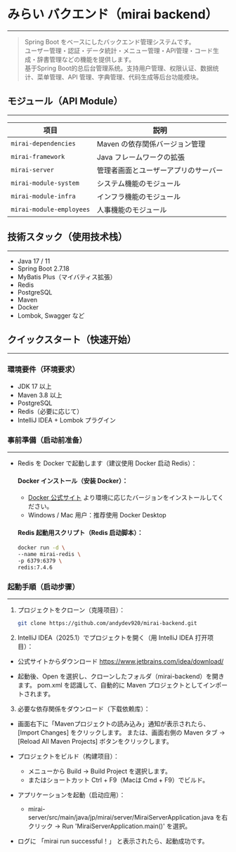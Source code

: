 # みらい バクエンド（mirai backend）
---
> Spring Boot をベースにしたバックエンド管理システムです。  
> ユーザー管理・認証・データ統計・メニュー管理・API管理・コード生成・辞書管理などの機能を提供します。  
> 基于Spring Boot的总后台管理系统。支持用户管理、权限认证、数据统计、菜单管理、API 管理、字典管理、代码生成等后台功能模块。


## モジュール（API Module）
---
| 项目                       | 説明                 |
|--------------------------|--------------------|
| `mirai-dependencies`     | Maven の依存関係バージョン管理 |
| `mirai-framework`        | Java フレームワークの拡張    |
| `mirai-server`           | 管理者画面とユーザーアプリのサーバー |
| `mirai-module-system`    | システム機能のモジュール       |
| `mirai-module-infra`     | インフラ機能のモジュール       |
| `mirai-module-employees` | 人事機能のモジュール         |



## 技術スタック（使用技术栈）
---
- Java 17 / 11
- Spring Boot 2.7.18
- MyBatis Plus（マイバティス拡張）
- Redis
- PostgreSQL
- Maven
- Docker
- Lombok, Swagger など

## クイックスタート（快速开始）
---
### 環境要件（环境要求）

- JDK 17 以上
- Maven 3.8 以上
- PostgreSQL
- Redis（必要に応じて）
- IntelliJ IDEA + Lombok プラグイン


### 事前準備（启动前准备）
---
- Redis を Docker で起動します（建议使用 Docker 启动 Redis）：

  #### Docker インストール（安装 Docker）：

   - [Docker 公式サイト](https://docs.docker.com/get-docker/) より環境に応じたバージョンをインストールしてください。
   - Windows / Mac 用户：推荐使用 Docker Desktop

  #### Redis 起動用スクリプト（Redis 启动脚本）：

  ```bash
  docker run -d \
  --name mirai-redis \
  -p 6379:6379 \
  redis:7.4.6
   ```
### 起動手順（启动步骤）
---
1. プロジェクトをクローン（克隆项目）：
   ```bash
   git clone https://github.com/andydev920/mirai-backend.git
   ```
2. IntelliJ IDEA（2025.1）でプロジェクトを開く（用 IntelliJ IDEA 打开项目）：

- 公式サイトからダウンロード
   https://www.jetbrains.com/idea/download/

- 起動後、Open を選択し、クローンしたフォルダ（mirai-backend）を開きます。 pom.xml を認識して、自動的に Maven プロジェクトとしてインポートされます。

3. 必要な依存関係をダウンロード（下载依赖库）：

- 画面右下に「Mavenプロジェクトの読み込み」通知が表示されたら、[Import Changes] をクリックします。 または、画面右側の Maven タブ → [Reload All Maven Projects] ボタンをクリックします。

- プロジェクトをビルド（构建项目）： 
  - メニューから Build → Build Project を選択します。 
  - またはショートカット Ctrl + F9（Macは Cmd + F9）でビルド。

- アプリケーションを起動（启动应用）：
  - mirai-server/src/main/java/jp/mirai/server/MiraiServerApplication.java を右クリック → Run 'MiraiServerApplication.main()' を選択。

- ログに 「mirai run successful！」 と表示されたら、起動成功です。